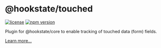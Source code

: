 # @hookstate/touched

[![license](https://img.shields.io/github/license/avkonst/hookstate)](https://img.shields.io/github/license/avkonst/hookstate) [![npm version](https://img.shields.io/npm/v/@hookstate/touched.svg?maxAge=300&label=version&colorB=007ec6)](https://www.npmjs.com/package/@hookstate/touched)

Plugin for @hookstate/core to enable tracking of touched data (form) fields.

[Learn more...](https://hookstate.js.org/docs/extensions-touched)

